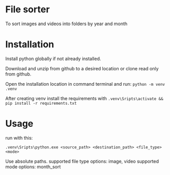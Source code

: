 # File sorter
To sort images and videos into folders by year and month

# Installation
Install python globally if not already installed.

Download and unzip from github to a desired location or clone read only from github.

Open the installation location in command terminal and run:
```python -m venv .venv```

After creating venv install the requirements with
```.venv\Sripts\activate && pip install -r requirements.txt```

# Usage

run with this:

```.venv\Sripts\python.exe <source_path> <destination_path> <file_type> <mode>```

Use absolute paths.
supported file type options: image, video
supported mode options: month_sort
